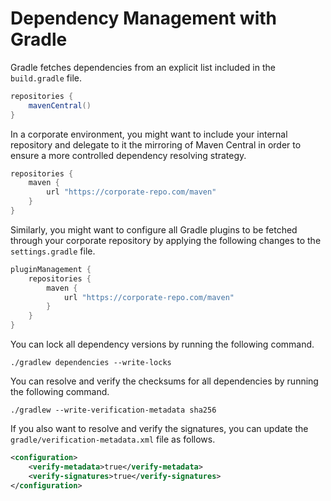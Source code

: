 # Dependency Management with Gradle

Gradle fetches dependencies from an explicit list included in the `build.gradle` file.

```groovy
repositories {
    mavenCentral()
}
```

In a corporate environment, you might want to include your internal repository and delegate to it the mirroring of Maven Central in order to ensure a more controlled dependency resolving strategy.

```groovy
repositories {
    maven {
        url "https://corporate-repo.com/maven"
    }
}
```

Similarly, you might want to configure all Gradle plugins to be fetched through your corporate repository by applying the following changes to the `settings.gradle` file.

```groovy
pluginManagement {
    repositories {
        maven {
            url "https://corporate-repo.com/maven"
        }
    }
}
```

You can lock all dependency versions by running the following command.

```shell
./gradlew dependencies --write-locks
```

You can resolve and verify the checksums for all dependencies by running the following command.

```shell
./gradlew --write-verification-metadata sha256
```

If you also want to resolve and verify the signatures, you can update the `gradle/verification-metadata.xml` file as follows.

```xml
<configuration>
    <verify-metadata>true</verify-metadata>
    <verify-signatures>true</verify-signatures>
</configuration>
```
